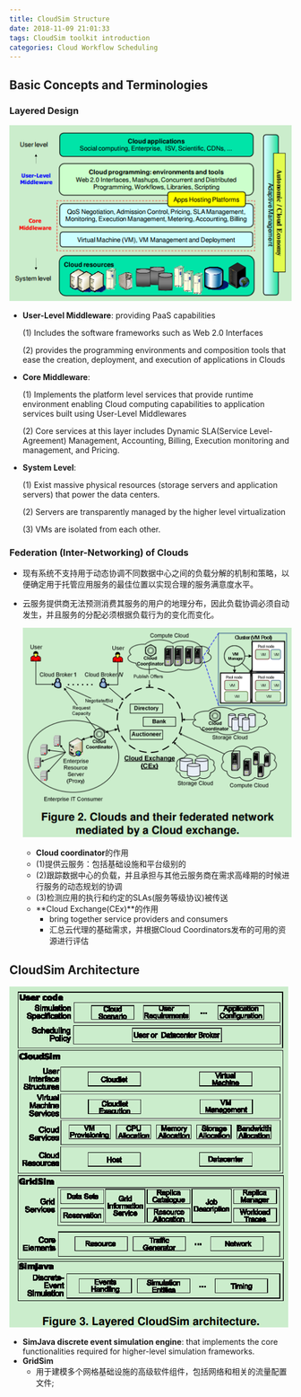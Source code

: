 ```yaml
---
title: CloudSim Structure
date: 2018-11-09 21:01:33
tags: CloudSim toolkit introduction
categories: Cloud Workflow Scheduling
---
```


## Basic Concepts and Terminologies

### Layered Design

![StructureofCloudPlatform](CloudSim-Structure\StructureofCloudPlatform.png)

* **User-Level Middleware**: providing PaaS capabilities

  (1) Includes the software frameworks such as Web 2.0 Interfaces 

  (2) provides the programming environments and composition tools that ease the creation, deployment, and execution of applications in Clouds 

* **Core Middleware**:

  (1) Implements the platform level services that provide runtime environment enabling Cloud computing capabilities to application services built using User-Level Middlewares 

  (2) Core services at this layer includes Dynamic SLA(Service Level-Agreement) Management, Accounting, Billing, Execution monitoring and management, and Pricing.  

* **System Level**:

  (1) Exist massive physical resources (storage servers and application servers) that power the data centers.

  (2) Servers are transparently managed by the higher level virtualization

  (3) VMs are isolated from each other.


### Federation (Inter-Networking) of Clouds

* 现有系统不支持用于动态协调不同数据中心之间的负载分解的机制和策略，以便确定用于托管应用服务的最佳位置以实现合理的服务满意度水平。

* 云服务提供商无法预测消费其服务的用户的地理分布，因此负载协调必须自动发生，并且服务的分配必须根据负载行为的变化而变化。

  ![StructureofCloudPlatform](CloudSim-Structure\2.png)

  *  **Cloud coordinator**的作用
    * (1)提供云服务：包括基础设施和平台级别的
    * (2)跟踪数据中心的负载，并且承担与其他云服务商在需求高峰期的时候进行服务的动态规划的协调
    * (3)检测应用的执行和约定的SLAs(服务等级协议)被传送
  * **Cloud Exchange(CEx)**的作用
    * bring together service providers and consumers
    * 汇总云代理的基础需求，并根据Cloud Coordinators发布的可用的资源进行评估

## CloudSim Architecture

![3](CloudSim-Structure\3.png)

* **SimJava discrete event simulation engine**: that implements the core functionalities required for higher-level simulation frameworks.
* **GridSim**
  * 用于建模多个网格基础设施的高级软件组件，包括网络和相关的流量配置文件;

